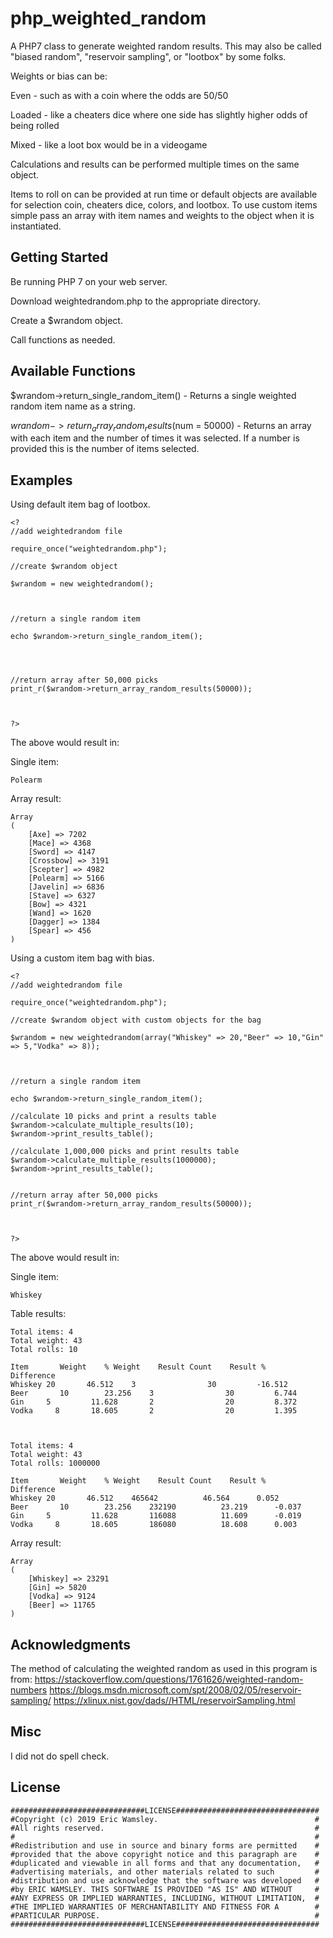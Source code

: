 # php_weighted_random
A PHP7 class to generate weighted random results. This may also be called "biased random", "reservoir sampling", or "lootbox" by some folks.

Weights or bias can be:

Even - such as with a coin where the odds are 50/50

Loaded - like a cheaters dice where one side has slightly higher odds of being rolled

Mixed - like a loot box would be in a videogame


Calculations and results can be performed multiple times on the same object. 

Items to roll on can be provided at run time or default objects are available for selection coin, cheaters dice, colors, and lootbox.
To use custom items simple pass an array with item names and weights to the object when it is instantiated.
 
## Getting Started
Be running PHP 7 on your web server.

Download weightedrandom.php to the appropriate directory.

Create a $wrandom object.

Call functions as needed.


## Available Functions
$wrandom->return_single_random_item() - Returns a single weighted random item name as a string.

$wrandom->return_array_random_results($num = 50000) - Returns an array  with each item and the number of times it was selected. If a number is provided this is the number of items selected.




## Examples
Using default item bag of lootbox.
```
<?
//add weightedrandom file

require_once("weightedrandom.php");

//create $wrandom object

$wrandom = new weightedrandom();



//return a single random item

echo $wrandom->return_single_random_item();




//return array after 50,000 picks
print_r($wrandom->return_array_random_results(50000));



?>
```

The above would result in:

Single item:
```
Polearm
```

Array result:
```
Array
(
    [Axe] => 7202
    [Mace] => 4368
    [Sword] => 4147
    [Crossbow] => 3191
    [Scepter] => 4982
    [Polearm] => 5166
    [Javelin] => 6836
    [Stave] => 6327
    [Bow] => 4321
    [Wand] => 1620
    [Dagger] => 1384
    [Spear] => 456
)
```
Using a custom item bag with bias.
```
<?
//add weightedrandom file

require_once("weightedrandom.php");

//create $wrandom object with custom objects for the bag

$wrandom = new weightedrandom(array("Whiskey" => 20,"Beer" => 10,"Gin" => 5,"Vodka" => 8));



//return a single random item

echo $wrandom->return_single_random_item();

//calculate 10 picks and print a results table
$wrandom->calculate_multiple_results(10);
$wrandom->print_results_table();

//calculate 1,000,000 picks and print results table
$wrandom->calculate_multiple_results(1000000);
$wrandom->print_results_table();


//return array after 50,000 picks
print_r($wrandom->return_array_random_results(50000));



?>
```
The above would result in:

Single item:
```
Whiskey
```

Table results:
```
Total items: 4
Total weight: 43
Total rolls: 10

Item	   Weight	 % Weight	 Result Count	 Result %	 Difference
Whiskey	20	     46.512	   3	            30	       -16.512
Beer	   10	     23.256	   3	            30	       6.744
Gin	    5	      11.628	   2	            20	       8.372
Vodka	  8	      18.605	   2	            20	       1.395



Total items: 4
Total weight: 43
Total rolls: 1000000

Item	   Weight	 % Weight	 Result Count	 Result %	 Difference
Whiskey	20	     46.512	   465642	       46.564	   0.052
Beer	   10	     23.256	   232190	       23.219	   -0.037
Gin	    5	      11.628	   116088	       11.609	   -0.019
Vodka	  8	      18.605	   186080	       18.608	   0.003
```

Array result:
```
Array
(
    [Whiskey] => 23291
    [Gin] => 5820
    [Vodka] => 9124
    [Beer] => 11765
)
```
## Acknowledgments
The method of calculating the weighted random as used in this program is from:
https://stackoverflow.com/questions/1761626/weighted-random-numbers
https://blogs.msdn.microsoft.com/spt/2008/02/05/reservoir-sampling/
https://xlinux.nist.gov/dads//HTML/reservoirSampling.html

## Misc
I did not do spell check.

## License
```
##############################LICENSE################################
#Copyright (c) 2019 Eric Wamsley.                                   #
#All rights reserved.                                               #
#                                                                   #
#Redistribution and use in source and binary forms are permitted    #
#provided that the above copyright notice and this paragraph are    #
#duplicated and viewable in all forms and that any documentation,   #
#advertising materials, and other materials related to such         #
#distribution and use acknowledge that the software was developed   #
#by ERIC WAMSLEY. THIS SOFTWARE IS PROVIDED "AS IS" AND WITHOUT     #
#ANY EXPRESS OR IMPLIED WARRANTIES, INCLUDING, WITHOUT LIMITATION,  #
#THE IMPLIED WARRANTIES OF MERCHANTABILITY AND FITNESS FOR A        #
#PARTICULAR PURPOSE.                                                #
##############################LICENSE################################
```
